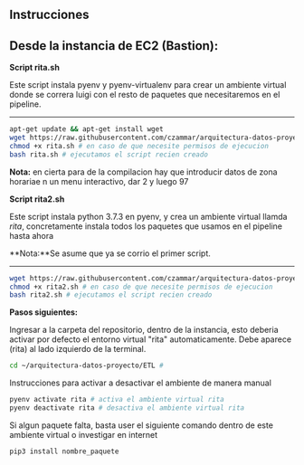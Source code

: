 ## Instrucciones



## Desde la instancia de EC2 (Bastion):

**Script rita.sh**

Este script instala pyenv y pyenv-virtualenv para crear un ambiente virtual donde se correra luigi con el resto de paquetes que necesitaremos en el pipeline.

******

```bash
apt-get update && apt-get install wget
wget https://raw.githubusercontent.com/czammar/arquitectura-datos-proyecto/master/UTILS/rita.sh
chmod +x rita.sh # en caso de que necesite permisos de ejecucion
bash rita.sh # ejecutamos el script recien creado
```



**Nota:** en cierta para de la compilacion hay que introducir datos de zona horariae n un menu interactivo, dar 2 y luego 97

**Script rita2.sh**

Este script instala python 3.7.3 en pyenv, y crea un ambiente virtual llamda *rita*, concretamente instala todos los paquetes que usamos en el pipeline hasta ahora

**Nota:**Se asume que ya se corrio el primer script.

******

```bash
wget https://raw.githubusercontent.com/czammar/arquitectura-datos-proyecto/master/UTILS/rita2.sh
chmod +x rita2.sh # en caso de que necesite permisos de ejecucion
bash rita2.sh # ejecutamos el script recien creado
```



**Pasos siguientes:**

Ingresar a la carpeta del repositorio, dentro de la instancia, esto deberia activar por defecto el entorno virtual "rita" automaticamente. Debe aparece (rita) al lado izquierdo de la terminal.

```bash
cd ~/arquitectura-datos-proyecto/ETL #
```

Instrucciones para activar a desactivar el ambiente de manera manual

```bash
pyenv activate rita # activa el ambiente virtual rita
pyenv deactivate rita # desactiva el ambiente virtual rita
```

Si algun paquete falta, basta user el siguiente comando dentro de este ambiente virtual o investigar en internet

```bash
pip3 install nombre_paquete
```

